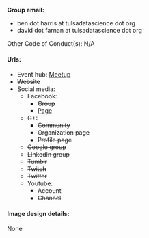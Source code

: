 **Group email:** 
* ben dot harris at tulsadatascience dot org
* david dot farnan at tulsadatascience dot org

Other Code of Conduct(s): N/A 

#### Urls:
  - Event hub: [Meetup](https://www.meetup.com/Tulsa-Data-Science-Meetup/)
  - ~~Website~~
  - Social media:
    - Facebook:
      - ~~Group~~
      - [Page](https://www.facebook.com/TulsaDataScience/)
    - G+:
      - ~~Community~~
      - ~~Organization page~~
      - ~~Profile page~~
    - ~~Google group~~
    - ~~LinkedIn group~~
    - ~~Tumblr~~
    - ~~Twitch~~
    - ~~Twitter~~
    - Youtube:
      - ~~Account~~
      - ~~Channel~~

#### Image design details:
None

